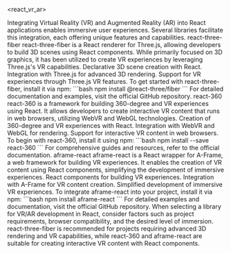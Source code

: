 <react_vr_ar>
  <title>React VR/AR</title>
  <description>
    Integrating Virtual Reality (VR) and Augmented Reality (AR) into React applications enables immersive user experiences. Several libraries facilitate this integration, each offering unique features and capabilities.
  </description>
  <libraries>
    <library>
      <name>react-three-fiber</name>
      <description>
        react-three-fiber is a React renderer for Three.js, allowing developers to build 3D scenes using React components. While primarily focused on 3D graphics, it has been utilized to create VR experiences by leveraging Three.js's VR capabilities.
      </description>
      <features>
        <feature>Declarative 3D scene creation with React.</feature>
        <feature>Integration with Three.js for advanced 3D rendering.</feature>
        <feature>Support for VR experiences through Three.js VR features.</feature>
      </features>
      <usage>
        To get started with react-three-fiber, install it via npm:
        ```bash
        npm install @react-three/fiber
        ```
        For detailed documentation and examples, visit the official GitHub repository.
      </usage>
    </library>
    <library>
      <name>react-360</name>
      <description>
        react-360 is a framework for building 360-degree and VR experiences using React. It allows developers to create interactive VR content that runs in web browsers, utilizing WebVR and WebGL technologies.
      </description>
      <features>
        <feature>Creation of 360-degree and VR experiences with React.</feature>
        <feature>Integration with WebVR and WebGL for rendering.</feature>
        <feature>Support for interactive VR content in web browsers.</feature>
      </features>
      <usage>
        To begin with react-360, install it using npm:
        ```bash
        npm install --save react-360
        ```
        For comprehensive guides and resources, refer to the official documentation.
      </usage>
    </library>
    <library>
      <name>aframe-react</name>
      <description>
        aframe-react is a React wrapper for A-Frame, a web framework for building VR experiences. It enables the creation of VR content using React components, simplifying the development of immersive experiences.
      </description>
      <features>
        <feature>React components for building VR experiences.</feature>
        <feature>Integration with A-Frame for VR content creation.</feature>
        <feature>Simplified development of immersive VR experiences.</feature>
      </features>
      <usage>
        To integrate aframe-react into your project, install it via npm:
        ```bash
        npm install aframe-react
        ```
        For detailed examples and documentation, visit the official GitHub repository.
      </usage>
    </library>
  </libraries>
  <recommendation>
    When selecting a library for VR/AR development in React, consider factors such as project requirements, browser compatibility, and the desired level of immersion. react-three-fiber is recommended for projects requiring advanced 3D rendering and VR capabilities, while react-360 and aframe-react are suitable for creating interactive VR content with React components.
  </recommendation>
</react_vr_ar>
